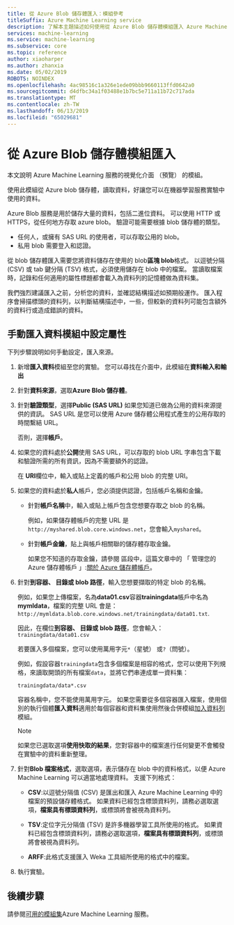```yaml
---
title: 從 Azure Blob 儲存體匯入：模組參考
titleSuffix: Azure Machine Learning service
description: 了解本主題描述如何使用從 Azure Blob 儲存體模組匯入 Azure Machine Learning 服務中，可以從 Azure blob 儲存體，讀取資料，讓您可用於機器學習實驗中的資料。
services: machine-learning
ms.service: machine-learning
ms.subservice: core
ms.topic: reference
author: xiaoharper
ms.author: zhanxia
ms.date: 05/02/2019
ROBOTS: NOINDEX
ms.openlocfilehash: 4ac98516c1a326e1ede09bbb9660113ffd0642a0
ms.sourcegitcommit: d4dfbc34a1f03488e1b7bc5e711a11b72c717ada
ms.translationtype: MT
ms.contentlocale: zh-TW
ms.lasthandoff: 06/13/2019
ms.locfileid: "65029681"
---
```

# <a name="import-from-azure-blob-storage-module"></a>從 Azure Blob 儲存體模組匯入

本文說明 Azure Machine Learning 服務的視覺化介面 （預覽） 的模組。

使用此模組從 Azure blob 儲存體，讀取資料，好讓您可以在機器學習服務實驗中使用的資料。  

Azure Blob 服務是用於儲存大量的資料，包括二進位資料。 可以使用 HTTP 或 HTTPS，從任何地方存取 azure blob。 驗證可能需要根據 blob 儲存體的類型。 

- 任何人，或擁有 SAS URL 的使用者，可以存取公用的 blob。
- 私用 blob 需要登入和認證。

從 blob 儲存體匯入需要您將資料儲存在使用的 blob**區塊 blob**格式。 以逗號分隔 (CSV) 或 tab 鍵分隔 (TSV) 格式，必須使用儲存在 blob 中的檔案。 當讀取檔案時，記錄和任何適用的屬性標題都會載入為資料列的記憶體做為資料集。


我們強烈建議匯入之前，分析您的資料，並確認結構描述如預期般運作。 匯入程序會掃描標頭的資料列，以判斷結構描述中，一些，但較新的資料列可能包含額外的資料行或造成錯誤的資料。



## <a name="manually-set-properties-in-the-import-data-module"></a>手動匯入資料模組中設定屬性

下列步驟說明如何手動設定，匯入來源。

1. 新增**匯入資料**模組至您的實驗。 您可以尋找在介面中，此模組在**資料輸入和輸出**

2. 針對**資料來源**，選取**Azure Blob 儲存體**。

3. 針對**驗證類型**，選擇**Public (SAS URL)** 如果您知道已做為公用的資料來源提供的資訊。 SAS URL 是您可以使用 Azure 儲存體公用程式產生的公用存取的時間繫結 URL。

    否則，選擇**帳戶**。

4. 如果您的資料處於**公開**使用 SAS URL，可以存取的 blob URL 字串包含下載和驗證所需的所有資訊，因為不需要額外的認證。

    在  **URI**欄位中，輸入或貼上定義的帳戶和公用 blob 的完整 URI。



5. 如果您的資料處於**私人**帳戶，您必須提供認證，包括帳戶名稱和金鑰。

    - 針對**帳戶名稱**中，輸入或貼上帳戶包含您想要存取之 blob 的名稱。

        例如，如果儲存體帳戶的完整 URL 是`http://myshared.blob.core.windows.net`，您會輸入`myshared`。

    - 針對**帳戶金鑰**，貼上與帳戶相關聯的儲存體存取金鑰。

        如果您不知道的存取金鑰，請參閱 區段中，這篇文章中的 「 管理您的 Azure 儲存體帳戶 」:[關於 Azure 儲存體帳戶](https://docs.microsoft.com/azure/storage/storage-create-storage-account)。

6. 針對**到容器、 目錄或 blob 路徑**，輸入您想要擷取的特定 blob 的名稱。

    例如，如果您上傳檔案，名為**data01.csv**容器**trainingdata**帳戶中名為**mymldata**，檔案的完整 URL 會是： `http://mymldata.blob.core.windows.net/trainingdata/data01.txt`.

    因此，在欄位**到容器、 目錄或 blob 路徑**，您會輸入： `trainingdata/data01.csv`

    若要匯入多個檔案，您可以使用萬用字元`*`（星號） 或`?`（問號）。

    例如，假設容器`trainingdata`包含多個檔案是相容的格式，您可以使用下列規格，來讀取開頭的所有檔案`data`，並將它們串連成單一資料集：

    `trainingdata/data*.csv`

    容器名稱中，您不能使用萬用字元。 如果您需要從多個容器匯入檔案，使用個別的執行個體**匯入資料**適用於每個容器和資料集使用然後合併模組[加入資料列](./add-rows.md)模組。

    > [!NOTE]
    > 如果您已選取選項**使用快取的結果**，您對容器中的檔案進行任何變更不會觸發在實驗中的資料重新整理。

7. 針對**Blob 檔案格式**，選取選項，表示儲存在 blob 中的資料格式，以便 Azure Machine Learning 可以適當地處理資料。 支援下列格式：

    - **CSV**:以逗號分隔值 (CSV) 是匯出和匯入 Azure Machine Learning 中的檔案的預設儲存體格式。 如果資料已經包含標頭資料列，請務必選取選項，**檔案具有標頭資料列**，或標頭將會被視為資料列。

       

    - **TSV**:定位字元分隔值 (TSV) 是許多機器學習工具所使用的格式。 如果資料已經包含標頭資料列，請務必選取選項，**檔案具有標頭資料列**，或標頭將會被視為資料列。

       

    - **ARFF**:此格式支援匯入 Weka 工具組所使用的格式中的檔案。 

   

8. 執行實驗。


## <a name="next-steps"></a>後續步驟

請參閱[可用的模組集](module-reference.md)Azure Machine Learning 服務。 